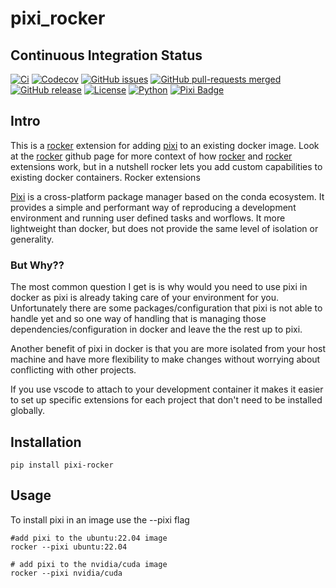 # pixi_rocker



## Continuous Integration Status

[![Ci](https://github.com/blooop/pixi_rocker/actions/workflows/ci.yml/badge.svg?branch=main)](https://github.com/blooop/pixi_rocker/actions/workflows/ci.yml?query=branch%3Amain)
[![Codecov](https://codecov.io/gh/blooop/pixi_rocker/branch/main/graph/badge.svg?token=Y212GW1PG6)](https://codecov.io/gh/blooop/pixi_rocker)
[![GitHub issues](https://img.shields.io/github/issues/blooop/pixi_rocker.svg)](https://GitHub.com/blooop/pixi_rocker/issues/)
[![GitHub pull-requests merged](https://badgen.net/github/merged-prs/blooop/pixi_rocker)](https://github.com/blooop/pixi_rocker/pulls?q=is%3Amerged)
[![GitHub release](https://img.shields.io/github/release/blooop/pixi_rocker.svg)](https://GitHub.com/blooop/pixi_rocker/releases/)
[![License](https://img.shields.io/github/license/blooop/pixi_rocker)](https://opensource.org/license/mit/)
[![Python](https://img.shields.io/badge/python-3.8%20%7C%203.9%20%7C%203.10%20%7C%203.11%20%7C%203.12-blue)](https://www.python.org/downloads/)
[![Pixi Badge](https://img.shields.io/endpoint?url=https://raw.githubusercontent.com/prefix-dev/pixi/main/assets/badge/v0.json)](https://pixi.sh)

## Intro

This is a [rocker](https://github.com/tfoote/rocker) extension for adding [pixi](https://pixi.sh) to an existing docker image.  Look at the [rocker](https://github.com/osrf/rocker) github page for more context of how [rocker](https://github.com/osrf/rocker) and [rocker](https://github.com/osrf/rocker) extensions work, but in a nutshell rocker lets you add custom capabilities to existing docker containers.  Rocker extensions   

[Pixi](https://github.com/prefix-dev/pixi) is a cross-platform package manager based on the conda ecosystem.  It provides a simple and performant way of reproducing a development environment and running user defined tasks and worflows.  It more lightweight than docker, but does not provide the same level of isolation or generality. 

### But Why??

The most common question I get is is why would you need to use pixi in docker as pixi is already taking care of your environment for you.  Unfortunately there are some packages/configuration that pixi is not able to handle yet and so one way of handling that is managing those dependencies/configuration in docker and leave the the rest up to pixi. 

Another benefit of pixi in docker is that you are more isolated from your host machine and have more flexibility to make changes without worrying about conflicting with other projects. 

If you use vscode to attach to your development container it makes it easier to set up specific extensions for each project that don't need to be installed globally. 

## Installation

```
pip install pixi-rocker
```

## Usage

To install pixi in an image use the --pixi flag

```
#add pixi to the ubuntu:22.04 image
rocker --pixi ubuntu:22.04

# add pixi to the nvidia/cuda image
rocker --pixi nvidia/cuda
```
